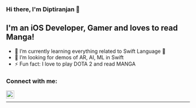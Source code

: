### Hi there, I'm Diptiranjan 👋

## I'm an iOS Developer, Gamer and loves to read Manga!
- 🌱 I’m currently learning everything related to Swift Language 🤣
- 👯 I’m looking for demos of AR, AI, ML in Swift
- ⚡ Fun fact: I love to play DOTA 2 and read MANGA

### Connect with me:

[<img align="left" alt="codeSTACKr | LinkedIn" width="22px" src="https://cdn.jsdelivr.net/npm/simple-icons@v3/icons/linkedin.svg" />][linkedin]

<br />

---

[linkedin]: https://www.linkedin.com/in/diptiranjan-rout-ios-dev
